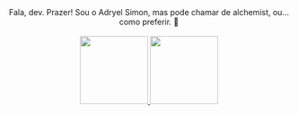 <div align="center">Fala, dev. Prazer! Sou o Adryel Simon, mas pode chamar de alchemist, ou... como preferir. 🤟
 <br>
 <br>
</div>

<div align="center">
  <a href="https://github.com/alchmistt">
    <img height="121em" src="https://github-readme-stats.vercel.app/api?username=alchmistt&show_icons=true&theme=dracula&include_all_commits=true&count_private=true"/>
    <img height="121em" src="https://github-readme-stats.vercel.app/api/top-langs/?username=alchmistt&layout=compact&langs_count=7&theme=dracula"/>
</div>
    </div>
